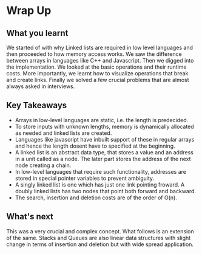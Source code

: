 # Wrap Up

## What you learnt
We started of with why Linked lists are required in low level languages and then proceeded to how memory access works. We saw the difference between arrays in languages like C++ and Javascript. Then we digged into the implementation. We looked at the basic operations and their runtime costs. More importantly, we learnt how to visualize operations that break and create links. Finally we solved a few crucial problems that are almost always asked in interviews.

## Key Takeaways
- Arrays in low-level languages are static, i.e. the length is predecided.
- To store inputs with unknown lengths, memory is dynamically allocated as needed and linked lists are created.
- Languages like javascript have inbuilt support of these in regular arrays and hence the length dosent have to specified at the beginning.
- A linked list is an abstract data type, that stores a value and an address in a unit called as a node. The later part stores the address of the next node creating a chain.
- In low-level languages that require such functionality, addresses are stored in special pointer variables to prevent ambiguity.
- A singly linked list is one which has just one link pointing froward. A doubly linked lists has two nodes that point both forward and backward.
- The search, insertion and deletion costs are of the order of O(n).

## What's next
This was a very crucial and complex concept. What follows is an extension of the same. Stacks and Queues are also linear data structures with slight change in terms of insertion and deletion but with wide spread application.
